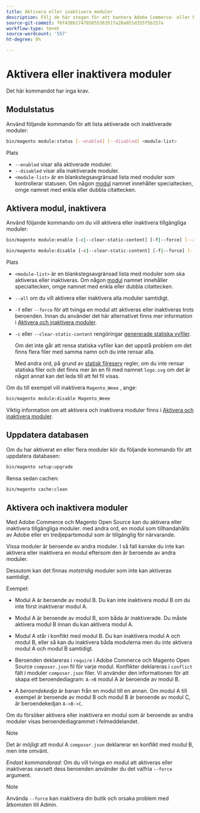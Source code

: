 ```yaml
---
title: Aktivera eller inaktivera moduler
description: Följ de här stegen för att hantera Adobe Commerce- eller Magento Open Source-moduler.
source-git-commit: f6f438b17478505536351fa20a051d355f5b157a
workflow-type: tm+mt
source-wordcount: '557'
ht-degree: 0%

---
```



# Aktivera eller inaktivera moduler

Det här kommandot har inga krav.

## Modulstatus

Använd följande kommando för att lista aktiverade och inaktiverade moduler:

```bash
bin/magento module:status [--enabled] [--disabled] <module-list>
```

Plats

* `--enabled` visar alla aktiverade moduler.
* `--disabled` visar alla inaktiverade moduler.
* `<module-list>` är en blankstegsavgränsad lista med moduler som kontrollerar statusen. Om någon [modul](https://glossary.magento.com/module) namnet innehåller specialtecken, omge namnet med enkla eller dubbla citattecken.

## Aktivera modul, inaktivera

Använd följande kommando om du vill aktivera eller inaktivera tillgängliga moduler:

```bash
bin/magento module:enable [-c|--clear-static-content] [-f|--force] [--all] <module-list>
```

```bash
bin/magento module:disable [-c|--clear-static-content] [-f|--force] [--all] <module-list>
```

Plats

* `<module-list>` är en blankstegsavgränsad lista med moduler som ska aktiveras eller inaktiveras. Om någon [modul](https://glossary.magento.com/module) namnet innehåller specialtecken, omge namnet med enkla eller dubbla citattecken.
* `--all` om du vill aktivera eller inaktivera alla moduler samtidigt.
* `-f` eller `--force` för att tvinga en modul att aktiveras eller inaktiveras trots beroenden. Innan du använder det här alternativet finns mer information i [Aktivera och inaktivera moduler](#about-enabling-and-disabling-modules).
* `-c` eller `--clear-static-content` rengöringar [genererade statiska vyfiler](../../configuration/cli/static-view-file-deployment.md).

   Om det inte går att rensa statiska vyfiler kan det uppstå problem om det finns flera filer med samma namn och du inte rensar alla.

   Med andra ord, på grund av [statisk filreserv](../../configuration/cli/static-view-file-deployment.md) regler, om du inte rensar statiska filer och det finns mer än en fil med namnet `logo.svg` om det är något annat kan det leda till att fel fil visas.

Om du till exempel vill inaktivera `Magento_Weee` , ange:

```bash
bin/magento module:disable Magento_Weee
```

Viktig information om att aktivera och inaktivera moduler finns i [Aktivera och inaktivera moduler](#about-enabling-and-disabling-modules).

## Uppdatera databasen

Om du har aktiverat en eller flera moduler kör du följande kommando för att uppdatera databasen:

```bash
bin/magento setup:upgrade
```

Rensa sedan cachen:

```bash
bin/magento cache:clean
```

## Aktivera och inaktivera moduler

Med Adobe Commerce och Magento Open Source kan du aktivera eller inaktivera tillgängliga moduler. med andra ord, en modul som tillhandahålls av Adobe eller en tredjepartsmodul som är tillgänglig för närvarande.

Vissa moduler är beroende av andra moduler. I så fall kanske du inte kan aktivera eller inaktivera en modul eftersom den är beroende av andra moduler.

Dessutom kan det finnas *motstridig* moduler som inte kan aktiveras samtidigt.

Exempel:

* Modul A är beroende av modul B. Du kan inte inaktivera modul B om du inte först inaktiverar modul A.

* Modul A är beroende av modul B, som båda är inaktiverade. Du måste aktivera modul B innan du kan aktivera modul A.

* Modul A står i konflikt med modul B. Du kan inaktivera modul A och modul B, eller så kan du inaktivera båda modulerna men du *inte* aktivera modul A och modul B samtidigt.

* Beroenden deklareras i `require` i Adobe Commerce och Magento Open Source `composer.json` fil för varje modul. Konflikter deklareras i `conflict` fält i moduler `composer.json` filer. Vi använder den informationen för att skapa ett beroendediagram: `A->B` modul A är beroende av modul B.

* A *beroendekedja* är banan från en modul till en annan. Om modul A till exempel är beroende av modul B och modul B är beroende av modul C, är beroendekedjan `A->B->C`.

Om du försöker aktivera eller inaktivera en modul som är beroende av andra moduler visas beroendediagrammet i felmeddelandet.

>[!NOTE]
>
>Det är möjligt att modul A `composer.json` deklarerar en konflikt med modul B, men inte omvänt.

*Endast kommandorad:* Om du vill tvinga en modul att aktiveras eller inaktiveras oavsett dess beroenden använder du det valfria `--force` argument.

>[!NOTE]
>
>Använda `--force` kan inaktivera din butik och orsaka problem med åtkomsten till Admin.
